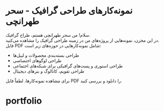 # نمونه‌کارهای طراحی گرافیک - سحر طهرانچی

سلام! من سحر طهرانچی هستم، طراح گرافیک.  
در این مخزن، نمونه‌هایی از پروژه‌های من در زمینه طراحی گرافیک را مشاهده می‌کنید.  
فایل PDF شامل نمونه‌کارهایی در حوزه‌های زیر است:

- طراحی بسته‌بندی محصولات و لیبل‌ها
- طراحی لوگوهای اختصاصی
- طراحی استوری و پست‌های گرافیکی برای شبکه‌های اجتماعی
- طراحی تقویم، کاتالوگ و بنرهای دیجیتال

برای مشاهده نمونه‌کارها، لطفاً فایل PDF را دانلود و بررسی کنید.
# portfolio

